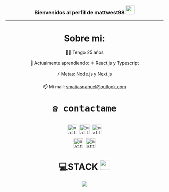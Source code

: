 

<h3 align="center">
  Bienvenidos al perfil de mattwest98
  <img src="https://media.giphy.com/media/hvRJCLFzcasrR4ia7z/giphy.gif" width="28">
</h3>

---
<div align="center">
  
# Sobre mi:
   ✋🏼 Tengo 25 años <br>
   <br>
   🌱 Actualmente aprendiendo: ⚛ React.js y Typescript <br>
   <br>
   ⚡ Metas: Node.js y Next.js <br>
   <br>
   📫 Mi mail: smatiasnahuel@outlook.com
  

<div>
  <samp>
<h1 align="center">☎️ contactame</h1>
    <p align="center">
      <br/>
      <a href="https://www.linkedin.com/in/matiascancinos27/" target="blank"><img align="center"
         src="https://img.shields.io/badge/linkedin-%231DA1F2.svg?style=for-the-badge&logo=linkedin&logoColor=white"
         alt="matt" height="30"/></a>
      <a href="https://www.facebook.com/Mattican27" target="blank"><img align="center"
         src="https://img.shields.io/badge/facebook-4267B2.svg?style=for-the-badge&logo=facebook&logoColor=white"
         alt="matt" height="30"/></a>
      <a href="mailto:smatiasnahuel@outlook.com" target="blank"><img align="center"
         src="https://img.shields.io/badge/gmail-EA4335.svg?style=for-the-badge&logo=gmail&logoColor=white"
         alt="matt" height="30"/></a>
    </p>
  <p align="center">
      <a href="https://www.instagram.com/mattwest_/" target="blank"><img align="center"
         src="https://img.shields.io/badge/instagram-%23E4405F.svg?style=for-the-badge&logo=Instagram&logoColor=white"
         alt="matt" height="30"/></a>
      <a href="https://wa.me/+5491160496850" target="blank"><img align="center"
         src="https://img.shields.io/badge/whatsapp-4B7F1.svg?style=for-the-badge&logo=whatsapp&logoColor=white"
         alt="matt" height="30"/></a>
      <br>
    </p>
  </samp>
</div>




# 💻STACK <img src = "https://media2.giphy.com/media/QssGEmpkyEOhBCb7e1/giphy.gif?cid=ecf05e47a0n3gi1bfqntqmob8g9aid1oyj2wr3ds3mg700bl&rid=giphy.gif" width = 32px> 

<p align="center">
  <a href="https://skillicons.dev">
    <img src="https://skillicons.dev/icons?i=git,html,js,css,react,typescript" />
  </a>
</p>
</div>
